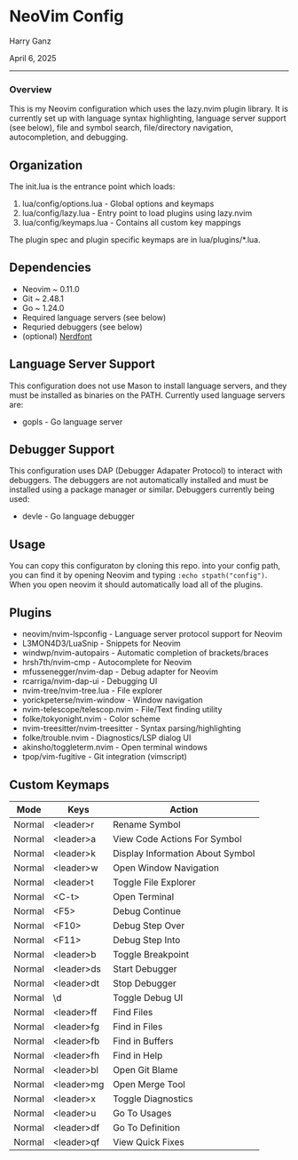 # NeoVim Config

Harry Ganz

April 6, 2025

----

### Overview

This is my Neovim configuration which uses the lazy.nvim plugin library. It is currently set up
with language syntax highlighting, language server support (see below), file and symbol search, file/directory
navigation, autocompletion, and debugging. 

## Organization

The init.lua is the entrance point which loads: 
1. lua/config/options.lua - Global options and keymaps 
2. lua/config/lazy.lua - Entry point to load plugins using lazy.nvim
3. lua/config/keymaps.lua - Contains all custom key mappings

The plugin spec and plugin specific keymaps are in lua/plugins/\*.lua.

## Dependencies

* Neovim ~ 0.11.0
* Git  ~ 2.48.1
* Go ~ 1.24.0
* Required language servers (see below)
* Requried debuggers (see below)
* (optional) [Nerdfont](https://www.nerdfonts.com/) 

## Language Server Support

This configuration does not use Mason to install language servers, and they must be installed
as binaries on the PATH. Currently used language servers are:

* gopls - Go language server

## Debugger Support

This configuration uses DAP (Debugger Adapater Protocol) to interact with debuggers. The debuggers
are not automatically installed and must be installed using a package manager or similar. 
Debuggers currently being used:

* devle - Go language debugger

## Usage

You can copy this configuraton by cloning this repo. into your config path, you can find it by opening 
Neovim and typing `:echo stpath("config")`. When you open neovim it should automatically load all of the plugins.

## Plugins 

* neovim/nvim-lspconfig - Language server protocol support for Neovim 
* L3MON4D3/LuaSnip - Snippets for Neovim 
* windwp/nvim-autopairs - Automatic completion of brackets/braces 
* hrsh7th/nvim-cmp - Autocomplete for Neovim
* mfussenegger/nvim-dap - Debug adapter for Neovim 
* rcarriga/nvim-dap-ui - Debugging UI 
* nvim-tree/nvim-tree.lua - File explorer
* yorickpeterse/nvim-window - Window navigation
* nvim-telescope/telescop.nvim - File/Text finding utility
* folke/tokyonight.nvim - Color scheme
* nvim-treesitter/nvim-treesitter - Syntax parsing/highlighting
* folke/trouble.nvim - Diagnostics/LSP dialog UI
* akinsho/toggleterm.nvim - Open terminal windows 
* tpop/vim-fugitive - Git integration (vimscript)

## Custom Keymaps 

| Mode | Keys | Action            |
| ---- | ---- | ------            |
| Normal | \<leader\>r | Rename Symbol |
| Normal | \<leader\>a | View Code Actions For Symbol |
| Normal | \<leader\>k | Display Information About Symbol |
| Normal | \<leader\>w | Open Window Navigation |
| Normal | \<leader\>t | Toggle File Explorer |
| Normal | \<C-t\> | Open Terminal |
| Normal | \<F5\> | Debug Continue |
| Normal | \<F10\> | Debug Step Over |
| Normal | \<F11\> | Debug Step Into |
| Normal | \<leader\>b | Toggle Breakpoint |
| Normal | \<leader\>ds | Start Debugger |
| Normal | \<leader\>dt | Stop Debugger |
| Normal | \\d | Toggle Debug UI |
| Normal | \<leader\>ff| Find Files |
| Normal | \<leader\>fg | Find in Files |
| Normal | \<leader\>fb | Find in Buffers |
| Normal | \<leader\>fh | Find in Help |
| Normal | \<leader\>bl | Open Git Blame |
| Normal | \<leader\>mg | Open Merge Tool |
| Normal | \<leader\>x | Toggle Diagnostics |
| Normal | \<leader\>u | Go To Usages | 
| Normal | \<leader\>df | Go To Definition |
| Normal | \<leader\>qf | View Quick Fixes |

